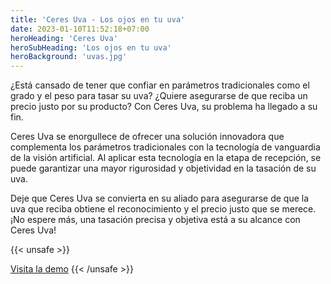 ```yaml
---
title: 'Ceres Uva - Los ojos en tu uva'
date: 2023-01-10T11:52:18+07:00
heroHeading: 'Ceres Uva'
heroSubHeading: 'Los ojos en tu uva'
heroBackground: 'uvas.jpg'
---
```



¿Está cansado de tener que confiar en parámetros tradicionales como el grado y el peso para tasar su uva? ¿Quiere asegurarse de que reciba un precio justo por su producto? Con Ceres Uva, su problema ha llegado a su fin.

Ceres Uva se enorgullece de ofrecer una solución innovadora que complementa los parámetros tradicionales con la tecnología de vanguardia de la visión artificial. Al aplicar esta tecnología en la etapa de recepción, se puede garantizar una mayor rigurosidad y objetividad en la tasación de su uva.

Deje que Ceres Uva se convierta en su aliado para asegurarse de que la uva que reciba obtiene el reconocimiento y el precio justo que se merece. ¡No espere más, una tasación precisa y objetiva está a su alcance con Ceres Uva!


{{< unsafe >}}
<style>
@media screen and (max-width: 460px) {
        .button {display:none}
}
</style>
<a class="button" href="https://demo.ceresia.vision/" style="margin-top:40px">Visita la demo</a>
{{< /unsafe >}}

